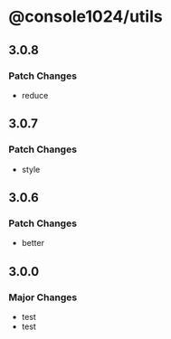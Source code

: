 # @console1024/utils

## 3.0.8

### Patch Changes

- reduce

## 3.0.7

### Patch Changes

- style

## 3.0.6

### Patch Changes

- better

## 3.0.0

### Major Changes

- test
- test
